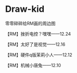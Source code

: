 # Draw-kid
零零碎碎给RM画的周边图

【RM】挫折电控？嘿嘿——12.24

【RM】太好了是视觉——12.16

【RM】硬件q版茉莉小人——12.12

【RM】机械小唐兔——12.10


